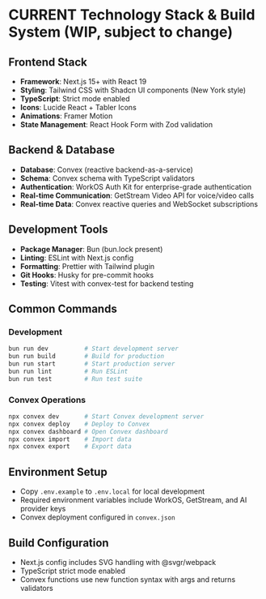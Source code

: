 # **CURRENT** Technology Stack & Build System (WIP, subject to change)

## Frontend Stack

- **Framework**: Next.js 15+ with React 19
- **Styling**: Tailwind CSS with Shadcn UI components (New York style)
- **TypeScript**: Strict mode enabled
- **Icons**: Lucide React + Tabler Icons
- **Animations**: Framer Motion
- **State Management**: React Hook Form with Zod validation

## Backend & Database

- **Database**: Convex (reactive backend-as-a-service)
- **Schema**: Convex schema with TypeScript validators
- **Authentication**: WorkOS Auth Kit for enterprise-grade authentication
- **Real-time Communication**: GetStream Video API for voice/video calls
- **Real-time Data**: Convex reactive queries and WebSocket subscriptions

## Development Tools

- **Package Manager**: Bun (bun.lock present)
- **Linting**: ESLint with Next.js config
- **Formatting**: Prettier with Tailwind plugin
- **Git Hooks**: Husky for pre-commit hooks
- **Testing**: Vitest with convex-test for backend testing

## Common Commands

### Development

```bash
bun run dev          # Start development server
bun run build        # Build for production
bun run start        # Start production server
bun run lint         # Run ESLint
bun run test         # Run test suite
```

### Convex Operations

```bash
npx convex dev       # Start Convex development server
npx convex deploy    # Deploy to Convex
npx convex dashboard # Open Convex dashboard
npx convex import    # Import data
npx convex export    # Export data
```

## Environment Setup

- Copy `.env.example` to `.env.local` for local development
- Required environment variables include WorkOS, GetStream, and AI provider keys
- Convex deployment configured in `convex.json`

## Build Configuration

- Next.js config includes SVG handling with @svgr/webpack
- TypeScript strict mode enabled
- Convex functions use new function syntax with args and returns validators
